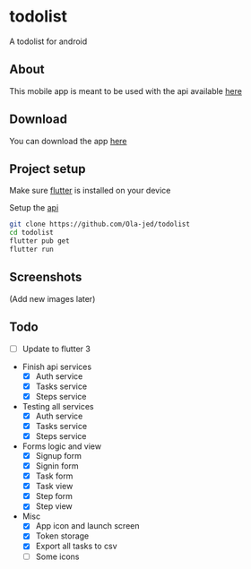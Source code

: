 # todolist

A todolist for android

## About

This mobile app is meant to be used with the api available [here](https://github.com/Ola-jed/todo-api)

## Download

You can download the app [here](https://github.com/Ola-jed/todolist/releases/download/v1.0/app-release.apk)

## Project setup

Make sure [flutter](https://flutter.dev/docs/get-started/install) is installed on your device

Setup the [api](https://github.com/Ola-jed/todo-api)

```bash
git clone https://github.com/Ola-jed/todolist
cd todolist
flutter pub get
flutter run
```

## Screenshots

(Add new images later)

## Todo
- [ ] Update to flutter 3


- Finish api services
  - [x] Auth service
  - [x] Tasks service
  - [x] Steps service

- Testing all services
  - [x] Auth service
  - [x] Tasks service
  - [x] Steps service

- Forms logic and view
  - [x] Signup form
  - [x] Signin form
  - [x] Task form
  - [x] Task view
  - [x] Step form
  - [x] Step view

- Misc
  - [x] App icon and launch screen
  - [x] Token storage
  - [x] Export all tasks to csv
  - [ ] Some icons

